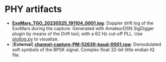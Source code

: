 # PHY artifacts

* **[ExoMars_TGO_20230525_191104_0001.log](ExoMars_TGO_20230525_191104_0001.log)**: Doppler drift log of the ExoMars during the capture. Generated with AmateurDSN SigDigger plugin by means of the Drift tool, with a 62 Hz cut-off PLL. Use [plotlog.py](../tools/plotlog.py) to visualize.
* [**External**] **[channel-capture-PM-52639-baud-0001.raw](https://actinid.org/channel-capture-PM-52639-baud-0001.raw)**: Demodulated soft symbols of the BPSK signal. Complex float 32-bit little endian IQ file.
